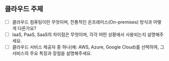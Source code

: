 ## 클라우드 주제

- [ ] 클라우드 컴퓨팅이란 무엇이며, 전통적인 온프레미스(On-premises) 방식과 어떻게 다른가요?
- [ ] IaaS, PaaS, SaaS의 차이점은 무엇이며, 각각 어떤 상황에서 사용되는지 설명해주세요.
- [ ] 클라우드 서비스 제공자 중 하나(예: AWS, Azure, Google Cloud)를 선택하여, 그 서비스의 주요 특징과 장점을 설명해주세요.
